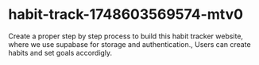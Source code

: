 # habit-track-1748603569574-mtv0
Create a proper step by step process to build this habit tracker website, where we use supabase for storage and authentication., Users can create habits and set goals accordigly.
